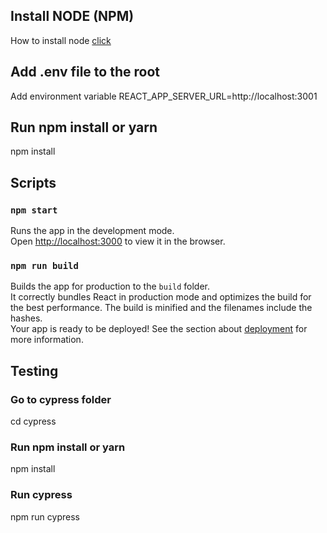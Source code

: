 ## Install NODE (NPM)

How to install node [click](http://google.com)

## Add .env file to the root

Add environment variable
REACT_APP_SERVER_URL=http://localhost:3001

## Run npm install or yarn

npm install

## Scripts

### `npm start`

Runs the app in the development mode.\
Open [http://localhost:3000](http://localhost:3000) to view it in the browser.

### `npm run build`

Builds the app for production to the `build` folder.\
It correctly bundles React in production mode and optimizes the build for the best performance.
The build is minified and the filenames include the hashes.\
Your app is ready to be deployed!
See the section about [deployment](https://facebook.github.io/create-react-app/docs/deployment) for more information.

## Testing

### Go to cypress folder

cd cypress

### Run npm install or yarn

npm install

### Run cypress

npm run cypress
